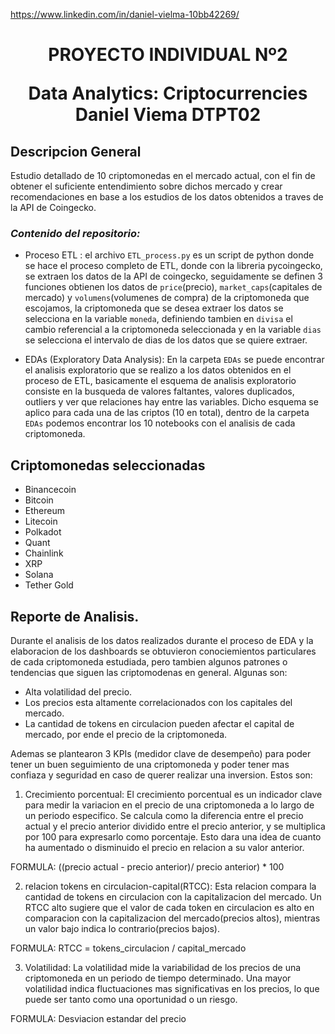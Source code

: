 https://www.linkedin.com/in/daniel-vielma-10bb42269/
<h1 align='center'>
  PROYECTO INDIVIDUAL Nº2 

 <b> Data Analytics: Criptocurrencies</b>   
 Daniel Viema DTPT02
</h1>

## Descripcion General

Estudio detallado de 10 criptomonedas en el mercado actual, con el fin de obtener el suficiente entendimiento sobre dichos mercado y crear recomendaciones en base a los estudios de los datos obtenidos a traves de la API de Coingecko.

### *Contenido del repositorio:*

* Proceso ETL : el archivo `ETL_process.py` es un script de python donde se hace el proceso completo de ETL, donde con la libreria pycoingecko, se extraen los datos de la API  de coingecko, seguidamente se definen 3 funciones obtienen los datos de `price`(precio), `market_caps`(capitales de mercado) y `volumens`(volumenes de compra) de la criptomoneda que escojamos, la criptomoneda que se desea extraer los datos se selecciona en la variable `moneda`, definiendo tambien en `divisa` el cambio referencial a la criptomoneda seleccionada y en la variable `dias` se selecciona el intervalo de dias de los datos que se quiere extraer.

* EDAs (Exploratory Data Analysis): En la carpeta `EDAs` se puede encontrar el analisis exploratorio que
se realizo a los datos obtenidos en el proceso de ETL, basicamente el esquema de analisis exploratorio consiste en la busqueda de valores faltantes, valores duplicados, outliers y ver que relaciones hay entre las variables. Dicho esquema se aplico para cada una de las criptos (10 en total), dentro de la carpeta `EDAs` podemos encontrar los 10 notebooks con el analisis de cada criptomoneda.

## Criptomonedas seleccionadas
* Binancecoin
* Bitcoin
* Ethereum
* Litecoin
* Polkadot
* Quant
* Chainlink
* XRP
* Solana
* Tether Gold

## Reporte de Analisis.

Durante el analisis de los datos realizados durante el proceso de EDA y la elaboracion de los dashboards se obtuvieron conociemientos particulares de cada criptomoneda estudiada, pero tambien algunos patrones o tendencias que siguen las criptomodenas en general.
Algunas son:

* Alta volatilidad del precio.
* Los precios esta altamente correlacionados con los capitales del mercado.
* La cantidad de tokens en circulacion pueden afectar el capital de mercado, por ende el precio de la criptomoneda.

Ademas se plantearon 3 KPIs (medidor clave de desempeño) para poder tener un buen seguimiento de una criptomoneda y poder tener mas confiaza y seguridad en caso de querer realizar una inversion. Estos son:

1. Crecimiento porcentual: El crecimiento porcentual 
es un indicador clave para medir la variacion en el
precio de una criptomoneda a lo largo de un periodo
especifico. Se calcula como la diferencia entre el 
precio actual y el precio anterior dividido entre el
precio anterior, y se multiplica por 100 para 
expresarlo como porcentaje. Esto dara una idea
de cuanto ha aumentado o disminuido el precio
en relacion a su valor anterior.

FORMULA: ((precio actual - precio anterior)/ precio anterior) * 100

2.  relacion tokens en circulacion-capital(RTCC): Esta
relacion compara la cantidad de tokens en circulacion
con la capitalizacion del mercado. Un RTCC alto
sugiere que el valor de cada token en circulacion
es alto en comparacion con la capitalizacion del
mercado(precios altos), mientras un valor bajo indica
lo contrario(precios bajos).

FORMULA: RTCC = tokens_circulacion / capital_mercado

3. Volatilidad: La volatilidad mide la variabilidad
de los precios de una criptomoneda en un periodo de tiempo determinado.
Una mayor volatilidad indica fluctuaciones mas 
significativas en los precios, lo que puede ser
tanto como una oportunidad o un riesgo.

FORMULA: Desviacion estandar del precio


